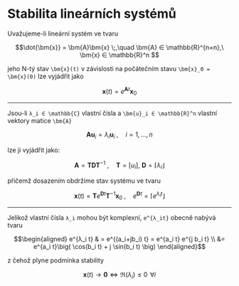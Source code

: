 Stabilita lineárních systémů
============================

Uvažujeme-li lineární systém ve tvaru
```math
\dot{\bm{x}} = \bm{A}\bm{x} \;,\quad  \bm{A} ∈ \mathbb{R}^{n×n},\ \bm{x} ∈ \mathbb{R}^n 
```
jeho N-tý stav ``\bm{x}(t)`` v závislosti na počátečním stavu ``\bm{x}_0 = \bm{x}(0)`` lze vyjádřit jako
```math
\bm{x}(t) = e^{\bm{A}t}\bm{x}_0
```

---

Jsou-li ``λ_i ∈ \mathbb{C}`` vlastní čísla a ``\bm{u}_i ∈ \mathbb{R}^n`` vlastní vektory matice ``\bm{A}``
```math
\bm{A} \bm{u}_i = λ_i \bm{u}_i \;,\quad  i = 1,\dots,n
```
lze ji vyjádřit jako:
```math
\bm{A} = \bm{T}\bm{D}\bm{T}^{-1} \;,\quad  \bm{T} = [u_i], \ \bm{D} = ⌈λ_i⌋
```
přičemž dosazením obdržíme stav systému ve tvaru
```math
\bm{x}(t) = \bm{T}e^{\bm{D}t}\bm{T}^{-1}\bm{x}_0 \;,\quad  e^{\bm{D}t} = ⌈e^{λ_it}⌋
```

---

Jelikož vlastní čísla ``λ_i`` mohou být komplexní, ``e^{λ_it}`` obecně nabývá tvaru 
```math
\begin{aligned}
e^{λ_i t} & = e^{(a_i+jb_i) t} = e^{a_i t} e^{j b_i t} \\
&= e^{a_i t}\big( \cos(b_i t) + j \sin(b_i t) \big)
\end{aligned}
```
z čehož plyne podmínka stability
```math
\bm{x}(t) → \bm{0} ⇔ ℜ(λ_i) ≤ 0 \,\; ∀i
```